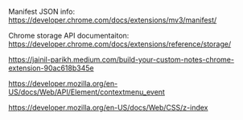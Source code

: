 Manifest JSON info: https://developer.chrome.com/docs/extensions/mv3/manifest/

Chrome storage API documentaiton: https://developer.chrome.com/docs/extensions/reference/storage/

https://jainil-parikh.medium.com/build-your-custom-notes-chrome-extension-90ac618b345e

https://developer.mozilla.org/en-US/docs/Web/API/Element/contextmenu_event

https://developer.mozilla.org/en-US/docs/Web/CSS/z-index

